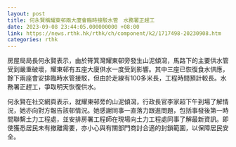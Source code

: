 ```yaml
---
layout: post
title: 何永賢稱耀東邨兩大廈會臨時接駁水管　水務署正趕工
date: 2023-09-08 23:44:05.000000000 +08:00
link: https://news.rthk.hk/rthk/ch/component/k2/1717498-20230908.htm
categories: rthk
---
```


房屋局局長何永賢表示，由於筲箕灣耀東邨旁發生山泥傾瀉，馬路下的主要供水管受到嚴重破壞，耀東邨有五座大廈供水一度受到影響。其中三座已恢復食水供應，餘下兩座會安排臨時水管接駁，但由於走線有100多米長，工程時間預計較長。水務署正趕工，爭取明天恢復供水。

何永賢在社交網頁表示，就耀東邨旁的山泥傾瀉，行政長官李家超下午到場了解情況，她亦向對方報告該邨情況。她感謝同事一直落力跟進問題，包括事發後第一時間聯繫土力工程處，並安排房署工程師在現場向土力工程處同事了解最新資訊。即使獲悉居民未有撤離需要，亦小心與有關部門商討合適的封鎖範圍，以保障居民安全。
